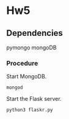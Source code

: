 # Hw5

## Dependencies
pymongo
mongoDB


### Procedure
Start MongoDB.
```
mongod
```

Start the Flask server.
```
python3 flaskr.py
```




